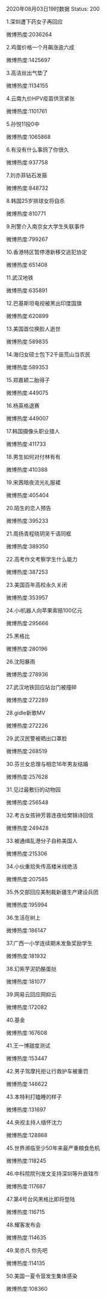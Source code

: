 2020年08月03日19时数据
Status: 200

1.深圳遭下药女子再回应

微博热度:2036264

2.鸡蛋价格一个月飙涨逾六成

微博热度:1425697

3.高洁丝出气垫了

微博热度:1134155

4.云南九价HPV疫苗供货紧张

微博热度:1101761

5.孙悦11投0中

微博热度:1065868

6.有没有什么事鸽了你很久

微博热度:937758

7.刘亦菲钻石发箍

微博热度:848732

8.韩国25岁排球女将自杀

微博热度:810771

9.刑警介入南京女大学生失联事件

微博热度:799267

10.香港特区暂停港新移交逃犯协定

微博热度:651408

11.武汉地铁

微博热度:635891

12.巴基斯坦电视被黑出印度国旗

微博热度:620899

13.美国首位换脸人逝世

微博热度:589835

14.海归女硕士包下2千亩荒山当农民

微博热度:589353

15.郑嘉颖二胎得子

微博热度:449075

16.杨英格退赛

微博热度:449007

17.韩国摄像头职业猎人

微博热度:411733

18.男生如何对付林有有

微博热度:410388

19.宋茜暗夜流光礼服裙

微博热度:405404

20.陌生的恋人预告

微博热度:395233

21.周扬青程晓玥吴千语同框

微博热度:389350

22.高考作文考察学生什么能力

微博热度:387253

23.美国百年高校永久关闭

微博热度:353957

24.小i机器人向苹果索赔100亿元

微博热度:295666

25.黑格比

微博热度:280196

26.沈阳暴雨

微博热度:278936

27.武汉地铁回应站台门被撞碎

微博热度:272289

28.gidle新歌MV

微博热度:272226

29.武汉民警被晒出口罩脸

微博热度:268519

30.芬兰女总理与相恋16年男友结婚

微博热度:257628

31.见过最敷衍的动物园

微博热度:256548

32.考古女孩钟芳蓉连夜给樊锦诗回信

微博热度:249428

33.被通缉乱港分子自称美国人

微博热度:215306

34.小伙重拾失传高楼米线绝活

微博热度:207585

35.外交部回应美制裁新疆生产建设兵团

微博热度:195994

36.生活在树上

微博热度:186147

37.广西一小学连续期末发鱼奖励学生

微博热度:181932

38.幻紫芋泥奶酪蛋挞

微博热度:181077

39.网易云回应网抑云

微博热度:172082

40.基金

微博热度:167608

41.王一博甜度测试

微博热度:153447

42.男子驾摩托拒让行救护车被重罚

微博热度:146622

43.本特利打瞌睡的样子

微博热度:131697

44.央视主持人缅怀沈力

微博热度:128868

45.世界濒临至少50年来最严重粮食危机

微博热度:118245

46.中科院院刊发文支持深圳等升直辖市

微博热度:117687

47.第4号台风黑格比即将登陆

微博热度:116715

48.耀客发布会

微博热度:114635

49.吴亦凡 你先吧

微博热度:114135

50.美国一夏令营发生集体感染

微博热度:108360

